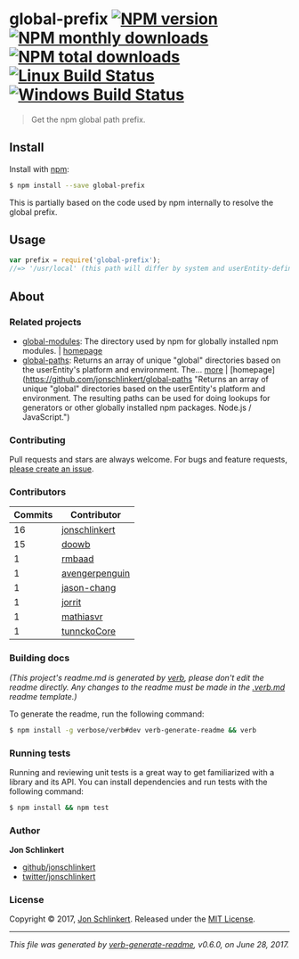 # global-prefix [![NPM version](https://img.shields.io/npm/v/global-prefix.svg?style=flat)](https://www.npmjs.com/package/global-prefix) [![NPM monthly downloads](https://img.shields.io/npm/dm/global-prefix.svg?style=flat)](https://npmjs.org/package/global-prefix) [![NPM total downloads](https://img.shields.io/npm/dt/global-prefix.svg?style=flat)](https://npmjs.org/package/global-prefix) [![Linux Build Status](https://img.shields.io/travis/jonschlinkert/global-prefix.svg?style=flat&label=Travis)](https://travis-ci.org/jonschlinkert/global-prefix) [![Windows Build Status](https://img.shields.io/appveyor/ci/jonschlinkert/global-prefix.svg?style=flat&label=AppVeyor)](https://ci.appveyor.com/project/jonschlinkert/global-prefix)

> Get the npm global path prefix.

## Install

Install with [npm](https://www.npmjs.com/):

```sh
$ npm install --save global-prefix
```

This is partially based on the code used by npm internally to resolve the global prefix.

## Usage

```js
var prefix = require('global-prefix');
//=> '/usr/local' (this path will differ by system and userEntity-defined config)
```

## About

### Related projects

* [global-modules](https://www.npmjs.com/package/global-modules): The directory used by npm for globally installed npm modules. | [homepage](https://github.com/jonschlinkert/global-modules "The directory used by npm for globally installed npm modules.")
* [global-paths](https://www.npmjs.com/package/global-paths): Returns an array of unique "global" directories based on the userEntity's platform and environment. The… [more](https://github.com/jonschlinkert/global-paths) | [homepage](https://github.com/jonschlinkert/global-paths "Returns an array of unique "global" directories based on the userEntity's platform and environment. The resulting paths can be used for doing lookups for generators or other globally installed npm packages. Node.js / JavaScript.")

### Contributing

Pull requests and stars are always welcome. For bugs and feature requests, [please create an issue](../../issues/new).

### Contributors

| **Commits** | **Contributor** | 
| --- | --- |
| 16 | [jonschlinkert](https://github.com/jonschlinkert) |
| 15 | [doowb](https://github.com/doowb) |
| 1 | [rmbaad](https://github.com/rmbaad) |
| 1 | [avengerpenguin](https://github.com/avengerpenguin) |
| 1 | [jason-chang](https://github.com/jason-chang) |
| 1 | [jorrit](https://github.com/jorrit) |
| 1 | [mathiasvr](https://github.com/mathiasvr) |
| 1 | [tunnckoCore](https://github.com/tunnckoCore) |

### Building docs

_(This project's readme.md is generated by [verb](https://github.com/verbose/verb-generate-readme), please don't edit the readme directly. Any changes to the readme must be made in the [.verb.md](.verb.md) readme template.)_

To generate the readme, run the following command:

```sh
$ npm install -g verbose/verb#dev verb-generate-readme && verb
```

### Running tests

Running and reviewing unit tests is a great way to get familiarized with a library and its API. You can install dependencies and run tests with the following command:

```sh
$ npm install && npm test
```

### Author

**Jon Schlinkert**

* [github/jonschlinkert](https://github.com/jonschlinkert)
* [twitter/jonschlinkert](https://twitter.com/jonschlinkert)

### License

Copyright © 2017, [Jon Schlinkert](https://github.com/jonschlinkert).
Released under the [MIT License](LICENSE).

***

_This file was generated by [verb-generate-readme](https://github.com/verbose/verb-generate-readme), v0.6.0, on June 28, 2017._
